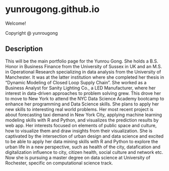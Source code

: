 # yunrougong.github.io
Welcome!

Copyright @ yunrougong

## Description
This will be the main portfolio page for the Yunrou Gong.
She holds a B.S. Honor in Business Finance from the University of Sussex in UK and an M.S. in Operational Research specializing in data analysis from the University of Manchester. It was at the latter institution where she completed her thesis in “Dynamic Modeling of Closed Loop Supply Chain”. She worked as a Business Analyst for Sanity Lighting Co., a LED Manufacturer, where her interest in data-driven approaches to problem solving grew. This drove her to move to New York to attend the NYC Data Science Academy bootcamp to enhance her programming and Data Science skills. She plans to apply her new skills to interesting real world problems. Her most recent project is about forecasting taxi demand in New York City, applying machine learning modeling skills with R and Python, and visualizes the prediction results by web app.
Her interests focused on elements of public space and culture, how to visualize them and draw insights from their visualization. She is  captivated by the intersection of urban design and data science and excited to be able to apply her data mining skills with R and Python to explore the urban life in a new perspective, such as health of the city, datafication and digitalization influence to city, citizen health, social culture and network etc.
Now she is pursuing a master degree on data science at University of Rochester, specific on computational science track.

